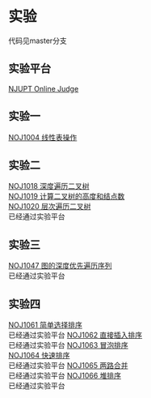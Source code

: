 # 实验
代码见master分支
## 实验平台<br>
[NJUPT Online Judge](https://acm.njupt.edu.cn)<br>

## 实验一<br>
[NOJ1004 线性表操作](https://acm.njupt.edu.cn/problem/NOJ1004)<br>

## 实验二<br>
[NOJ1018 深度遍历二叉树](https://acm.njupt.edu.cn/problem/NOJ1018)<br>
[NOJ1019 计算二叉树的高度和结点数](https://acm.njupt.edu.cn/problem/NOJ1019)<br>
[NOJ1020 层次遍历二叉树](https://acm.njupt.edu.cn/problem/NOJ1020)<br>已经通过实验平台

## 实验三<br>
[NOJ1047 图的深度优先遍历序列](https://acm.njupt.edu.cn/problem/NOJ1047)<br>已经通过实验平台

## 实验四<br>
[NOJ1061 简单选择排序](https://acm.njupt.edu.cn/problem/NOJ1061)<br>已经通过实验平台
[NOJ1062 直接插入排序](https://acm.njupt.edu.cn/problem/NOJ1062)<br>已经通过实验平台
[NOJ1063 冒泡排序](https://acm.njupt.edu.cn/problem/NOJ1063)<br>
[NOJ1064 快速排序](https://acm.njupt.edu.cn/problem/NOJ1064)<br>已经通过实验平台
[NOJ1065 两路合并](https://acm.njupt.edu.cn/problem/NOJ1065)<br>已经通过实验平台
[NOJ1066 堆排序](https://acm.njupt.edu.cn/problem/NOJ1066)<br>已经通过实验平台

